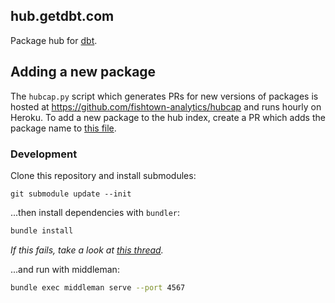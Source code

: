 ## hub.getdbt.com

Package hub for [dbt](https://www.getdbt.com).

## Adding a new package

The `hubcap.py` script which generates PRs for new versions of packages is hosted at https://github.com/fishtown-analytics/hubcap and runs hourly on Heroku. To add a new package to the hub index, create a PR which adds the package name to [this file](https://github.com/fishtown-analytics/hubcap/blob/master/hub.json).

### Development

Clone this repository and install submodules:

```
git submodule update --init
```

...then install dependencies with `bundler`:

```bash
bundle install
```
_If this fails, take a look at [this thread](https://gist.github.com/fernandoaleman/868b64cd60ab2d51ab24e7bf384da1ca#gistcomment-3082045)._

...and run with middleman:

```bash
bundle exec middleman serve --port 4567
```
